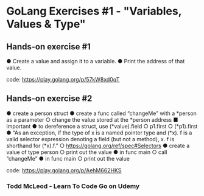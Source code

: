 # GoLang Exercises #1 - "Variables, Values & Type"

## Hands-on exercise #1
  ● Create a value and assign it to a variable.
  ● Print the address of that value.

  code: https://play.golang.org/p/57kW8xd0qT

## Hands-on exercise #2
  ● create a person struct
  ● create a func called “changeMe” with a *person as a parameter
    ○ change the value stored at the *person address
      ■ important
        ● to dereference a struct, use (*value).field
          ○ p1.first
          ○ (*p1).first
        ● “As an exception, if the type of x is a named pointer type and (*x).
           f is a valid selector expression denoting a field (but not a method), x.
           f is shorthand for (*x).f.”
            ○ https://golang.org/ref/spec#Selectors
  ● create a value of type person
    ○ print out the value
  ● in func main
    ○ call “changeMe”
  ● in func main
    ○ print out the value

  code: https://play.golang.org/p/AehM662HKS

### Todd McLeod - Learn To Code Go on Udemy
